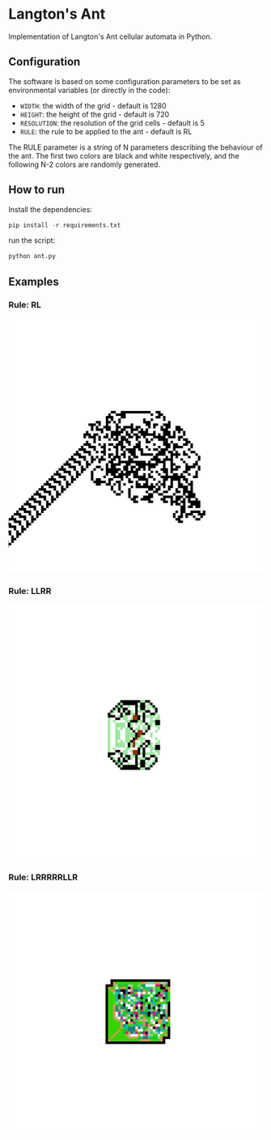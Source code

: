 # Langton's Ant

Implementation of Langton's Ant cellular automata in Python.

## Configuration
The software is based on some configuration parameters to be set as environmental variables (or directly in the code):

* `WIDTH`: the width of the grid - default is 1280
* `HEIGHT`: the height of the grid - default is 720
* `RESOLUTION`: the resolution of the grid cells - default is 5
* `RULE`: the rule to be applied to the ant - default is RL

The RULE parameter is a string of N parameters describing the behaviour of the ant. The first two colors are black and white respectively, and the following N-2 colors are randomly generated.

## How to run

Install the dependencies:

```python
pip install -r requirements.txt
```

run the script:

```python
python ant.py
```

## Examples

### Rule: RL
![Example of Langton's Ant with Rule RL](images/RL_example.png)

### Rule: LLRR
![Example of Langton's Ant with Rule RL](images/LLRR_example.png)

### Rule: LRRRRRLLR
![Example of Langton's Ant with Rule RL](images/LRRRRRLLR_example.png)
